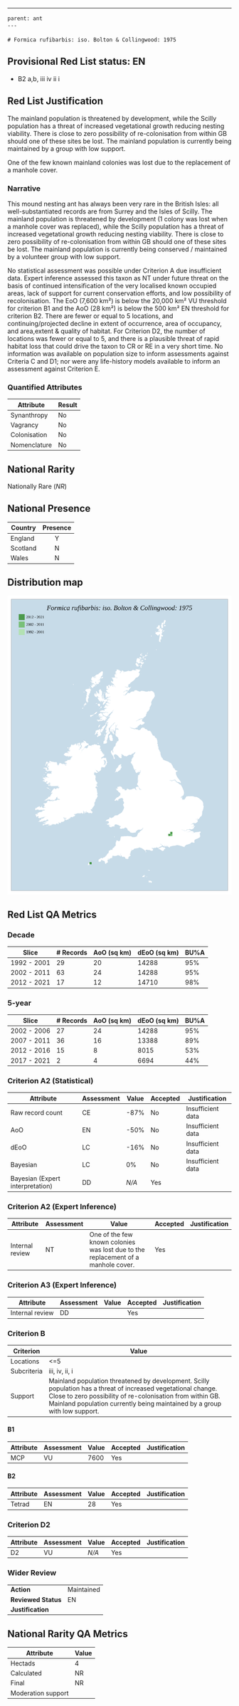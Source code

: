 ---
    parent: ant
    ---

    # Formica rufibarbis: iso. Bolton & Collingwood: 1975

## Provisional Red List status: EN
- B2 a,b, iii
iv
ii
i

## Red List Justification
The mainland population is threatened by development, while the Scilly population has a threat of increased vegetational growth reducing nesting viability. There is close to zero possibility of re-colonisation from within GB should one of these sites be lost. The mainland population is currently being maintained by a group with low support.

One of the few known mainland colonies was lost due to the replacement of a manhole cover.
### Narrative
This mound nesting ant has always been very rare in the British Isles: all well-substantiated records are from Surrey and the Isles of Scilly. The mainland population is threatened by development (1 colony was lost when a manhole cover was replaced), while the Scilly population has a threat of increased vegetational growth reducing nesting viability. There is close to zero possibility of re-colonisation from within GB should one of these sites be lost. The mainland population is currently being conserved / maintained by a volunteer group with low support.

No statistical assessment was possible under Criterion A due insufficient data. Expert inference assessed this taxon as NT under future threat on the basis of continued intensification of the very localised known occupied areas, lack of support for current conservation efforts, and low possibility of recolonisation. The EoO (7,600 km²) is below the 20,000 km² VU threshold for criterion B1 and the AoO (28 km²) is below the 500 km² EN threshold for criterion B2. There are fewer or equal to 5 locations, and continuing/projected decline in extent of occurrence, area of occupancy, and area,extent & quality of habitat. For Criterion D2, the number of locations was fewer or equal to 5, and there is a plausible threat of rapid habitat loss that could drive the taxon to CR or RE in a very short time. No information was available on population size to inform assessments against Criteria C and D1; nor were any life-history models available to inform an assessment against Criterion E.
### Quantified Attributes
|Attribute|Result|
|---|---|
|Synanthropy|No|
|Vagrancy|No|
|Colonisation|No|
|Nomenclature|No|


## National Rarity
Nationally Rare (*NR*)

## National Presence
|Country|Presence
|---|:-:|
|England|Y|
|Scotland|N|
|Wales|N|


## Distribution map
![](../map/473.svg)

## Red List QA Metrics
### Decade
| Slice | # Records | AoO (sq km) | dEoO (sq km) |BU%A |
|---|---|---|---|---|
|1992 - 2001|29|20|14288|95%|
|2002 - 2011|63|24|14288|95%|
|2012 - 2021|17|12|14710|98%|
### 5-year
| Slice | # Records | AoO (sq km) | dEoO (sq km) |BU%A |
|---|---|---|---|---|
|2002 - 2006|27|24|14288|95%|
|2007 - 2011|36|16|13388|89%|
|2012 - 2016|15|8|8015|53%|
|2017 - 2021|2|4|6694|44%|
### Criterion A2 (Statistical)
|Attribute|Assessment|Value|Accepted|Justification
|---|---|---|---|---|
|Raw record count|CE|-87%|No|Insufficient data|
|AoO|EN|-50%|No|Insufficient data|
|dEoO|LC|-16%|No|Insufficient data|
|Bayesian|LC|0%|No|Insufficient data|
|Bayesian (Expert interpretation)|DD|*N/A*|Yes||
### Criterion A2 (Expert Inference)
|Attribute|Assessment|Value|Accepted|Justification
|---|---|---|---|---|
|Internal review|NT|One of the few known colonies was lost due to the replacement of a manhole cover.|Yes||
### Criterion A3 (Expert Inference)
|Attribute|Assessment|Value|Accepted|Justification
|---|---|---|---|---|
|Internal review|DD||Yes||
### Criterion B
|Criterion| Value|
|---|---|
|Locations|<=5|
|Subcriteria|iii, iv, ii, i|
|Support|Mainland population threatened by development. Scilly population has a threat of increased vegetational change. Close to zero possibility of re-colonisation from within GB. Mainland population currently being maintained by a group with low support.|
#### B1
|Attribute|Assessment|Value|Accepted|Justification
|---|---|---|---|---|
|MCP|VU|7600|Yes||
#### B2
|Attribute|Assessment|Value|Accepted|Justification
|---|---|---|---|---|
|Tetrad|EN|28|Yes||
### Criterion D2
|Attribute|Assessment|Value|Accepted|Justification
|---|---|---|---|---|
|D2|VU|*N/A*|Yes||
### Wider Review
|  |  |
|---|---|
|**Action**|Maintained|
|**Reviewed Status**|EN|
|**Justification**||


## National Rarity QA Metrics
|Attribute|Value|
|---|---|
|Hectads|4|
|Calculated|NR|
|Final|NR|
|Moderation support||


